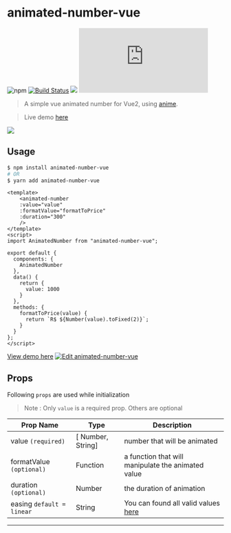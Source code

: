 # animated-number-vue 

![npm](https://img.shields.io/npm/dt/animated-number-vue.svg) [![Build Status](https://travis-ci.org/Leocardoso94/animated-number-vue.svg?branch=master)](https://travis-ci.org/Leocardoso94/animated-number-vue)  [![](https://data.jsdelivr.com/v1/package/npm/animated-number-vue/badge)](https://www.jsdelivr.com/package/npm/animated-number-vue) ![](http://img.badgesize.io/leocardoso94/animated-number-vue/master/dist/AnimatedNumber.umd.min.js)

>A simple vue animated number for Vue2, using [anime](https://github.com/juliangarnier/anime). 

>Live demo [here](https://codesandbox.io/s/v68x95mo30)

![](https://media.giphy.com/media/3Fnc5buwtaxS1n0J3L/giphy.gif)

## Usage

```bash
$ npm install animated-number-vue
# OR
$ yarn add animated-number-vue
```

````vue
<template>
    <animated-number 
    :value="value" 
    :formatValue="formatToPrice" 
    :duration="300"
    />
</template>
<script>
import AnimatedNumber from "animated-number-vue";

export default {
  components: {
    AnimatedNumber
  },
  data() {
    return {
      value: 1000
    }
  },
  methods: {
    formatToPrice(value) {
      return `R$ ${Number(value).toFixed(2)}`;
    }
  }
};
</script>
````
[View demo here](https://codesandbox.io/s/v68x95mo30)
[![Edit animated-number-vue](https://codesandbox.io/static/img/play-codesandbox.svg)](https://codesandbox.io/s/v68x95mo30)


## Props
Following `props` are used while initialization
> Note : Only `value` is a required prop. Others are optional

| Prop Name | Type | Description |
|----------|------|--------------|
| value `(required)`| [ Number, String] | number that will be animated |
| formatValue `(optional)`| Function | a function that will manipulate the animated value |
| duration `(optional)`| Number | the duration of animation |
| easing `default = linear`| String | You can found all valid values [here](https://github.com/juliangarnier/anime#easing-functions) |

---
